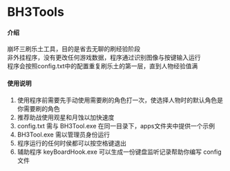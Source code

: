 # BH3Tools

#### 介绍
崩坏三刷乐土工具，目的是省去无聊的刷经验阶段<br>
非外挂程序，没有更改任何游戏数据，程序通过识别图像与按键输入运行<br>
程序会按照config.txt中的配置重复刷乐土的第一层，直到人物经验值满<br>

#### 使用说明

1.  使用程序前需要先手动使用需要刷的角色打一次，使选择人物时的默认角色是你需要刷的角色
2.  推荐助战使用观星和月蚀以加快速度
3.  config.txt 需与 BH3Tool.exe 在同一目录下，apps文件夹中提供一个示例
4.  BH3Tool.exe 需以管理员身份运行
5.  程序运行的任何时侯都可以按空格键退出
6.  辅助程序 keyBoardHook.exe 可以生成一份键盘监听记录帮助你编写 config 文件
